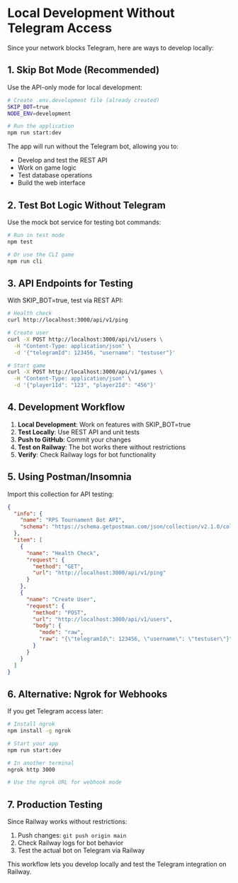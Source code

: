 # Local Development Without Telegram Access

Since your network blocks Telegram, here are ways to develop locally:

## 1. Skip Bot Mode (Recommended)

Use the API-only mode for local development:

```bash
# Create .env.development file (already created)
SKIP_BOT=true
NODE_ENV=development

# Run the application
npm run start:dev
```

The app will run without the Telegram bot, allowing you to:
- Develop and test the REST API
- Work on game logic
- Test database operations
- Build the web interface

## 2. Test Bot Logic Without Telegram

Use the mock bot service for testing bot commands:

```bash
# Run in test mode
npm test

# Or use the CLI game
npm run cli
```

## 3. API Endpoints for Testing

With SKIP_BOT=true, test via REST API:

```bash
# Health check
curl http://localhost:3000/api/v1/ping

# Create user
curl -X POST http://localhost:3000/api/v1/users \
  -H "Content-Type: application/json" \
  -d '{"telegramId": 123456, "username": "testuser"}'

# Start game
curl -X POST http://localhost:3000/api/v1/games \
  -H "Content-Type: application/json" \
  -d '{"player1Id": "123", "player2Id": "456"}'
```

## 4. Development Workflow

1. **Local Development**: Work on features with SKIP_BOT=true
2. **Test Locally**: Use REST API and unit tests
3. **Push to GitHub**: Commit your changes
4. **Test on Railway**: The bot works there without restrictions
5. **Verify**: Check Railway logs for bot functionality

## 5. Using Postman/Insomnia

Import this collection for API testing:

```json
{
  "info": {
    "name": "RPS Tournament Bot API",
    "schema": "https://schema.getpostman.com/json/collection/v2.1.0/collection.json"
  },
  "item": [
    {
      "name": "Health Check",
      "request": {
        "method": "GET",
        "url": "http://localhost:3000/api/v1/ping"
      }
    },
    {
      "name": "Create User",
      "request": {
        "method": "POST",
        "url": "http://localhost:3000/api/v1/users",
        "body": {
          "mode": "raw",
          "raw": "{\"telegramId\": 123456, \"username\": \"testuser\"}"
        }
      }
    }
  ]
}
```

## 6. Alternative: Ngrok for Webhooks

If you get Telegram access later:

```bash
# Install ngrok
npm install -g ngrok

# Start your app
npm run start:dev

# In another terminal
ngrok http 3000

# Use the ngrok URL for webhook mode
```

## 7. Production Testing

Since Railway works without restrictions:
1. Push changes: `git push origin main`
2. Check Railway logs for bot behavior
3. Test the actual bot on Telegram via Railway

This workflow lets you develop locally and test the Telegram integration on Railway.